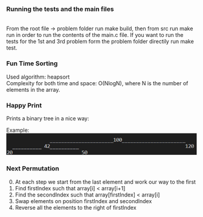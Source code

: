 <h3> Running the tests and the main files </h3>

</br>From the root file -> problem folder run make build, then from src run make run in order to run the contents of the main.c file. If you want to run the tests for the 1st and 3rd problem form the problem folder directily run make test.



<h3> Fun Time Sorting </h3>

Used algorithm: heapsort </br>
Complexity for both time and space: O(NlogN), where N is the number of elements in the array.

<h3> Happy Print </h3>

Prints a binary tree in a nice way:

Example:
![Tree format](image.png)

<h3> Next Permutation </h3>

0. At each step we start from the last element and work our way to the first
1. Find firstIndex such that array[i] < array[i+1]
2. Find the secondIndex such that array[firstIndex] < array[i]
3. Swap elements on position firstIndex and secondIndex
4. Reverse all the elements to the right of firstIndex
